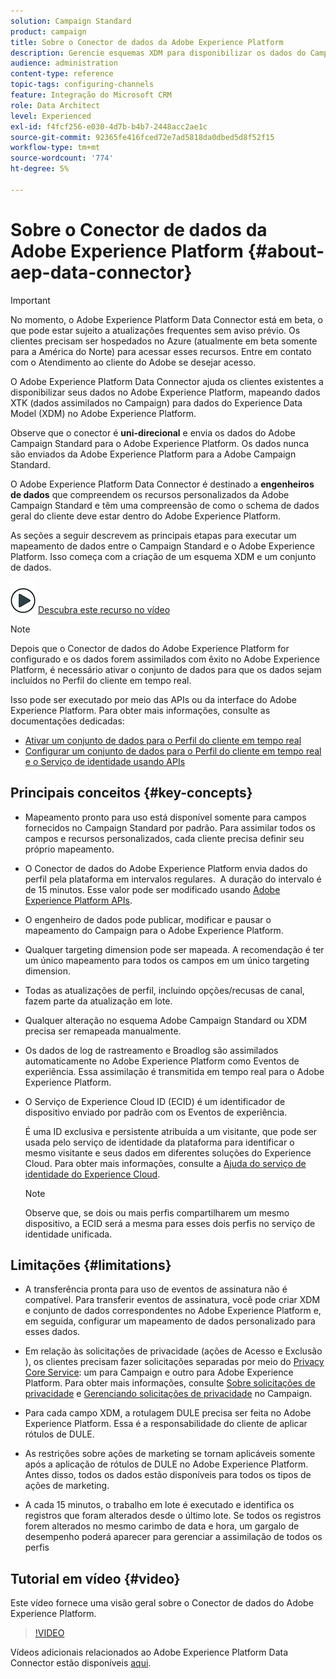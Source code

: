 ```yaml
---
solution: Campaign Standard
product: campaign
title: Sobre o Conector de dados da Adobe Experience Platform
description: Gerencie esquemas XDM para disponibilizar os dados do Campaign Standard no Adobe Experience Platform.
audience: administration
content-type: reference
topic-tags: configuring-channels
feature: Integração do Microsoft CRM
role: Data Architect
level: Experienced
exl-id: f4fcf256-e030-4d7b-b4b7-2448acc2ae1c
source-git-commit: 92365fe416fced72e7ad5818da0dbed5d8f52f15
workflow-type: tm+mt
source-wordcount: '774'
ht-degree: 5%

---
```


# Sobre o Conector de dados da Adobe Experience Platform {#about-aep-data-connector}

>[!IMPORTANT]
>
>No momento, o Adobe Experience Platform Data Connector está em beta, o que pode estar sujeito a atualizações frequentes sem aviso prévio. Os clientes precisam ser hospedados no Azure (atualmente em beta somente para a América do Norte) para acessar esses recursos. Entre em contato com o Atendimento ao cliente do Adobe se desejar acesso.

O Adobe Experience Platform Data Connector ajuda os clientes existentes a disponibilizar seus dados no Adobe Experience Platform, mapeando dados XTK (dados assimilados no Campaign) para dados do Experience Data Model (XDM) no Adobe Experience Platform.

Observe que o conector é **uni-direcional** e envia os dados do Adobe Campaign Standard para o Adobe Experience Platform. Os dados nunca são enviados da Adobe Experience Platform para a Adobe Campaign Standard.

O Adobe Experience Platform Data Connector é destinado a **engenheiros de dados** que compreendem os recursos personalizados da Adobe Campaign Standard e têm uma compreensão de como o schema de dados geral do cliente deve estar dentro do Adobe Experience Platform.

As seções a seguir descrevem as principais etapas para executar um mapeamento de dados entre o Campaign Standard e o Adobe Experience Platform. Isso começa com a criação de um esquema XDM e um conjunto de dados.

![](assets/do-not-localize/how-to-video.png) [Descubra este recurso no vídeo](#video)

>[!NOTE]
>Depois que o Conector de dados do Adobe Experience Platform for configurado e os dados forem assimilados com êxito no Adobe Experience Platform, é necessário ativar o conjunto de dados para que os dados sejam incluídos no Perfil do cliente em tempo real.
>
>Isso pode ser executado por meio das APIs ou da interface do Adobe Experience Platform. Para obter mais informações, consulte as documentações dedicadas:
>
>* [Ativar um conjunto de dados para o Perfil do cliente em tempo real](https://experienceleague.adobe.com/docs/experience-platform/rtcdp/datasets/dataset.html)
>* [Configurar um conjunto de dados para o Perfil do cliente em tempo real e o Serviço de identidade usando APIs](https://experienceleague.adobe.com/docs/experience-platform/catalog/api/getting-started.html)


## Principais conceitos {#key-concepts}

* Mapeamento pronto para uso está disponível somente para campos fornecidos no Campaign Standard por padrão. Para assimilar todos os campos e recursos personalizados, cada cliente precisa definir seu próprio mapeamento.

* O Conector de dados do Adobe Experience Platform envia dados do perfil pela plataforma em intervalos regulares. &#x200B; A duração do intervalo é de 15 minutos. Esse valor pode ser modificado usando [Adobe Experience Platform APIs](https://experienceleague.adobe.com/docs/experience-platform/ingestion/home.html).

* O engenheiro de dados pode publicar, modificar e pausar o mapeamento do Campaign para o Adobe Experience Platform.

* Qualquer targeting dimension pode ser mapeada. A recomendação é ter um único mapeamento para todos os campos em um único targeting dimension.

* Todas as atualizações de perfil, incluindo opções/recusas de canal, fazem parte da atualização em lote.

* Qualquer alteração no esquema Adobe Campaign Standard ou XDM precisa ser remapeada manualmente. &#x200B;

* Os dados de log de rastreamento e Broadlog são assimilados automaticamente no Adobe Experience Platform como Eventos de experiência. Essa assimilação é transmitida em tempo real para o Adobe Experience Platform.

* O Serviço de Experience Cloud ID (ECID) é um identificador de dispositivo enviado por padrão com os Eventos de experiência.

   É uma ID exclusiva e persistente atribuída a um visitante, que pode ser usada pelo serviço de identidade da plataforma para identificar o mesmo visitante e seus dados em diferentes soluções do Experience Cloud. Para obter mais informações, consulte a [Ajuda do serviço de identidade do Experience Cloud](https://experienceleague.adobe.com/docs/id-service/using/home.html?lang=pt-BR).

   >[!NOTE]
   >
   >Observe que, se dois ou mais perfis compartilharem um mesmo dispositivo, a ECID será a mesma para esses dois perfis no serviço de identidade unificada.

## Limitações {#limitations}

* A transferência pronta para uso de eventos de assinatura não é compatível. Para transferir eventos de assinatura, você pode criar XDM e conjunto de dados correspondentes no Adobe Experience Platform e, em seguida, configurar um mapeamento de dados personalizado para esses dados.

* Em relação às solicitações de privacidade (ações de Acesso e Exclusão ), os clientes precisam fazer solicitações separadas por meio do [Privacy Core Service](https://experienceleague.adobe.com/docs/experience-platform/privacy/home.html#how-to-use-privacy-service-to-manage-privacy-job-requests): um para Campaign e outro para Adobe Experience Platform. Para obter mais informações, consulte [Sobre solicitações de privacidade](https://experienceleague.adobe.com/docs/campaign-standard/using/getting-started/privacy/privacy-requests.html?lang=pt-BR#getting-started) e [Gerenciando solicitações de privacidade](https://helpx.adobe.com/br/campaign/kb/acs-privacy.html#ManagingPrivacyRequests) no Campaign.

* Para cada campo XDM, a rotulagem DULE precisa ser feita no Adobe Experience Platform. Essa é a responsabilidade do cliente de aplicar rótulos de DULE.

* As restrições sobre ações de marketing se tornam aplicáveis somente após a aplicação de rótulos de DULE no Adobe Experience Platform. Antes disso, todos os dados estão disponíveis para todos os tipos de ações de marketing.

* A cada 15 minutos, o trabalho em lote é executado e identifica os registros que foram alterados desde o último lote. Se todos os registros forem alterados no mesmo carimbo de data e hora, um gargalo de desempenho poderá aparecer para gerenciar a assimilação de todos os perfis

## Tutorial em vídeo {#video}

Este vídeo fornece uma visão geral sobre o Conector de dados do Adobe Experience Platform.

>[!VIDEO](https://video.tv.adobe.com/v/27304?quality=12&captions=eng)

Vídeos adicionais relacionados ao Adobe Experience Platform Data Connector estão disponíveis [aqui](https://experienceleague.adobe.com/docs/campaign-learn/campaign-standard-tutorials/administrating/adobe-experience-platform-data-connector/understanding-the-adobe-experience-platform-data-connector.html).
